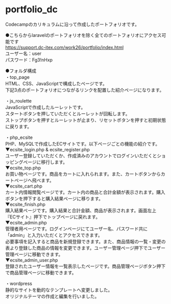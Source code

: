 # portfolio_dc
Codecampのカリキュラムに沿って作成したポートフォリオです。

●こちらからlaravelのポートフォリオを除く全てのポートフォリオにアクセス可能です<br>
https://support.dc-itex.com/work26/portfolio/index.html<br>
ユーザー名：user<br>
パスワード：Fg3!nHxp<br>

●フォルダ構成<br>
 ・top_page<br>
    HTML、CSS、JavaScriptで構成したページです。<br>
    下記3点のポートフォリオにつながるリンクを配置した紹介ページになります。<br>
    
 ・js_roulette<br>
    JavaScriptで作成したルーレットです。<br>
    スタートボタンを押していただくとルーレットが回転します。<br>
    ストップボタンを押すとルーレットが止まり、リセットボタンを押すと初期状態に戻ります。<br>
    
 ・php_ecsite<br>
    PHP、MySQLで作成したECサイトです。以下ページごとの機能の紹介です。<br>
    ▼ecsite_login.php & ecsite_register.php<br>
      ユーザー登録していただくか、作成済みのアカウントでログインいただくとショッピングページに移行します。<br>
    ▼ecsite_top.php<br>
      お買い物ページです。商品をカートに入れられます。また、カートボタンからカートページへ飛べます。<br>
    ▼ecsite_cart.php<br>
      カート内情報閲覧ページです。カート内の商品と合計金額が表示されます。購入ボタンを押下すると購入結果ページに移ります。<br>
    ▼ecsite_finish.php<br>
      購入結果ページです。購入結果と合計金額、商品が表示されます。画面左上『ECサイト』押下でトップページに戻れます。<br>
    ▼ecsite_admin.php<br>
      管理者用ページです。ログインページにてユーザー名、パスワード共に「admin」と入力いただくとアクセスできます。<br>
      必要事項を記入すると商品を新規登録できます。また、商品情報の一覧・変更の表より登録した商品の情報を変更できます。ユーザー管理ページ押下でユーザー管理ページに移動できます。<br>
    ▼ecsite_admin_user.php<br>
      登録されたユーザー情報を一覧表示したページです。商品管理ページボタン押下で商品管理ページに移動できます。<br>
      
 ・wordpress<br>
    静的なサイトを動的なテンプレートへ変更しました。<br>
    オリジナルテーマの作成と編集を行いました。<br>
